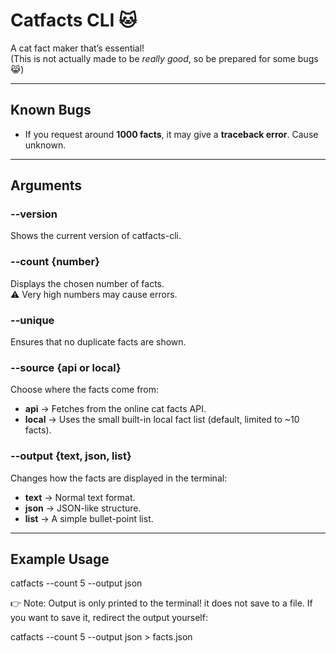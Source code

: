 # Catfacts CLI 🐱  

A cat fact maker that’s essential!  
(This is not actually made to be *really good*, so be prepared for some bugs 😹)  

---

## Known Bugs  
- If you request around **1000 facts**, it may give a **traceback error**. Cause unknown.  

---

## Arguments  

### --version  
Shows the current version of catfacts-cli.  

### --count {number}  
Displays the chosen number of facts.  
⚠️ Very high numbers may cause errors.  

### --unique  
Ensures that no duplicate facts are shown.  

### --source {api or local}  
Choose where the facts come from:  
- **api** → Fetches from the online cat facts API.  
- **local** → Uses the small built-in local fact list (default, limited to ~10 facts).  

### --output {text, json, list}  
Changes how the facts are displayed in the terminal:  
- **text** → Normal text format.  
- **json** → JSON-like structure.  
- **list** → A simple bullet-point list.  

---

## Example Usage  


catfacts --count 5 --output json

👉 Note: Output is only printed to the terminal! it does not save to a file.
If you want to save it, redirect the output yourself:

catfacts --count 5 --output json > facts.json